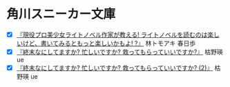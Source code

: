 # 角川スニーカー文庫

* [x] [『現役プロ美少女ライトノベル作家が教える! ライトノベルを読むのは楽しいけど、書いてみるともっと楽しいかもよ! ?』](http://www.amazon.co.jp/dp/4041012996/&tag=ikuyainfo-22) 林トモアキ 春日歩
* [x] [『終末なにしてますか? 忙しいですか? 救ってもらっていいですか?』](http://www.amazon.co.jp/dp/404102269X/&tag=ikuyainfo-22) 枯野瑛 ue
* [x] [『終末なにしてますか? 忙しいですか? 救ってもらっていいですか? (2)』](http://www.amazon.co.jp/dp/4041022703/&tag=ikuyainfo-22) 枯野瑛 ue
